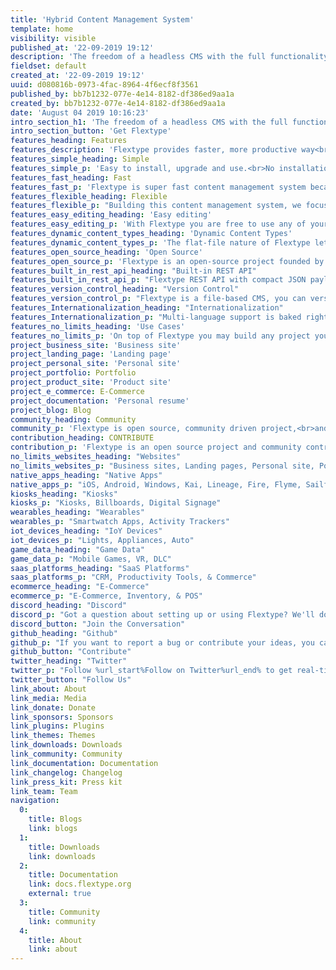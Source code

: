 ```yaml
---
title: 'Hybrid Content Management System'
template: home
visibility: visible
published_at: '22-09-2019 19:12'
description: 'The freedom of a headless CMS with the full functionality of a traditional CMS.'
fieldset: default
created_at: '22-09-2019 19:12'
uuid: d080816b-0973-4fac-8964-4f6ecf8f3561
published_by: bb7b1232-077e-4e14-8182-df386ed9aa1a
created_by: bb7b1232-077e-4e14-8182-df386ed9aa1a
date: 'August 04 2019 10:16:23'
intro_section_h1: 'The freedom of a headless CMS with the full functionality of a traditional CMS.'
intro_section_button: 'Get Flextype'
features_heading: Features
features_description: 'Flextype provides faster, more productive way<br> for you to build and manage content for any kind of projects.'
features_simple_heading: Simple
features_simple_p: 'Easy to install, upgrade and use.<br>No installation needed, just copy files to your server!'
features_fast_heading: Fast
features_fast_p: 'Flextype is super fast content management system because of its elegance architecture and built-in <a href="https://docs.flextype.org/en/concepts/performance">smart cache</a>.'
features_flexible_heading: Flexible
features_flexible_p: "Building this content management system, we focused on simplicity and flexibility. To achieve this, we implemented a simple but powerful Core API's."
features_easy_editing_heading: 'Easy editing'
features_easy_editing_p: 'With Flextype you are free to use any of your favorite content editor to write content or our gorgeous %url_start%Admin Panel%url_end%.'
features_dynamic_content_types_heading: 'Dynamic Content Types'
features_dynamic_content_types_p: 'The flat-file nature of Flextype lets you define unlimited custom fields for any of your entries.'
features_open_source_heading: 'Open Source'
features_open_source_p: 'Flextype is an open-source project founded by Sergey Romanenko and maintained by  Flextype Community.<br>Flextype licensed under the MIT LICENSE<br>to set the world free!'
features_built_in_rest_api_heading: "Built-in REST API"
features_built_in_rest_api_p: "Flextype REST API with compact JSON payloads gives you full programmatic control over your content management system."
features_version_control_heading: "Version Control"
features_version_control_p: "Flextype is a file-based CMS, you can version control all content with GIT or any other Version Control System."
features_Internationalization_heading: "Internationalization"
features_Internationalization_p: "Multi-language support is baked right into the core. You may integrate your Flextype powered website with any cloud-based solution for localization management, like Crowdin or Transifex."
features_no_limits_heading: 'Use Cases'
features_no_limits_p: 'On top of Flextype you may build any project you want.'
project_business_site: 'Business site'
project_landing_page: 'Landing page'
project_personal_site: 'Personal site'
project_portfolio: Portfolio
project_product_site: 'Product site'
project_e_commerce: E-Commerce
project_documentation: 'Personal resume'
project_blog: Blog
community_heading: Community
community_p: 'Flextype is open source, community driven project,<br>and maintained by community!'
contribution_heading: CONTRIBUTE
contribution_p: 'Flextype is an open source project and community contributions are essential to its growing and success. Contributing to the Flextype is easy and you can give as little or as much time as you want.'
no_limits_websites_heading: "Websites"
no_limits_websites_p: "Business sites, Landing pages, Personal site, Portfolios, Product sites, Blogs, Web Apps"
native_apps_heading: "Native Apps"
native_apps_p: "iOS, Android, Windows, Kai, Lineage, Fire, Flyme, Sailfish, Tizen, Remix."
kiosks_heading: "Kiosks"
kiosks_p: "Kiosks, Billboards, Digital Signage"
wearables_heading: "Wearables"
wearables_p: "Smartwatch Apps, Activity Trackers"
iot_devices_heading: "IoY Devices"
iot_devices_p: "Lights, Appliances, Auto"
game_data_heading: "Game Data"
game_data_p: "Mobile Games, VR, DLC"
saas_platforms_heading: "SaaS Platforms"
saas_platforms_p: "CRM, Productivity Tools, & Commerce"
ecommerce_heading: "E-Commerce"
ecommerce_p: "E-Commerce, Inventory, & POS"
discord_heading: "Discord"
discord_p: "Got a question about setting up or using Flextype? We'll do our best to help you out. Also here you may start discussions about core, plugin and themes development."
discord_button: "Join the Conversation"
github_heading: "Github"
github_p: "If you want to report a bug or contribute your ideas, you can use the %url_start%Flextype GitHub Issues tracker%url_end%."
github_button: "Contribute"
twitter_heading: "Twitter"
twitter_p: "Follow %url_start%Follow on Twitter%url_end% to get real-time news regarding the development and all events we are attending."
twitter_button: "Follow Us"
link_about: About
link_media: Media
link_donate: Donate
link_sponsors: Sponsors
link_plugins: Plugins
link_themes: Themes
link_downloads: Downloads
link_community: Community
link_documentation: Documentation
link_changelog: Changelog
link_press_kit: Press kit
link_team: Team
navigation:
  0:
    title: Blogs
    link: blogs
  1:
    title: Downloads
    link: downloads
  2:
    title: Documentation
    link: docs.flextype.org
    external: true
  3:
    title: Community
    link: community
  4:
    title: About
    link: about
---
```

